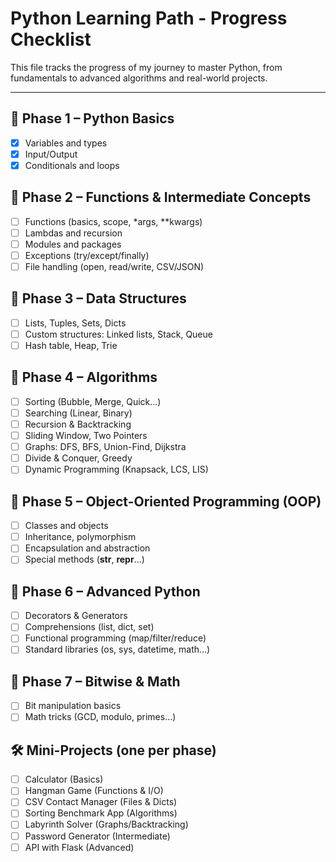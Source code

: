 # Python Learning Path - Progress Checklist

This file tracks the progress of my journey to master Python, from fundamentals to advanced algorithms and real-world projects.

---

## 🧱 Phase 1 – Python Basics
- [x] Variables and types
- [x] Input/Output
- [x] Conditionals and loops

## 🧱 Phase 2 – Functions & Intermediate Concepts
- [ ] Functions (basics, scope, *args, **kwargs)
- [ ] Lambdas and recursion
- [ ] Modules and packages
- [ ] Exceptions (try/except/finally)
- [ ] File handling (open, read/write, CSV/JSON)

## 🧱 Phase 3 – Data Structures
- [ ] Lists, Tuples, Sets, Dicts
- [ ] Custom structures: Linked lists, Stack, Queue
- [ ] Hash table, Heap, Trie

## 🧱 Phase 4 – Algorithms
- [ ] Sorting (Bubble, Merge, Quick...)
- [ ] Searching (Linear, Binary)
- [ ] Recursion & Backtracking
- [ ] Sliding Window, Two Pointers
- [ ] Graphs: DFS, BFS, Union-Find, Dijkstra
- [ ] Divide & Conquer, Greedy
- [ ] Dynamic Programming (Knapsack, LCS, LIS)

## 🧱 Phase 5 – Object-Oriented Programming (OOP)
- [ ] Classes and objects
- [ ] Inheritance, polymorphism
- [ ] Encapsulation and abstraction
- [ ] Special methods (__str__, __repr__...)

## 🧱 Phase 6 – Advanced Python
- [ ] Decorators & Generators
- [ ] Comprehensions (list, dict, set)
- [ ] Functional programming (map/filter/reduce)
- [ ] Standard libraries (os, sys, datetime, math...)

## 🧱 Phase 7 – Bitwise & Math
- [ ] Bit manipulation basics
- [ ] Math tricks (GCD, modulo, primes...)

## 🛠️ Mini-Projects (one per phase)
- [ ] Calculator (Basics)
- [ ] Hangman Game (Functions & I/O)
- [ ] CSV Contact Manager (Files & Dicts)
- [ ] Sorting Benchmark App (Algorithms)
- [ ] Labyrinth Solver (Graphs/Backtracking)
- [ ] Password Generator (Intermediate)
- [ ] API with Flask (Advanced)
